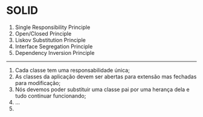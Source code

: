 # SOLID
1. Single Responsibility Principle
2. Open/Closed Principle
3. Liskov Substitution Principle
4. Interface Segregation Principle
5. Dependency Inversion Principle

----------

1. Cada classe tem uma responsabilidade única;
2. As classes da aplicação devem ser abertas para extensão mas fechadas para modificação;
3. Nós devemos poder substituir uma classe pai por uma herança dela e tudo continuar funcionando;
4. ...
5.